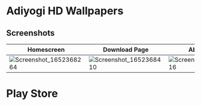 # Adiyogi HD Wallpapers



## Screenshots

| Homescreen  | Download Page | About Page  |
| ------------- | ------------- | ------------- |
|![Screenshot_1652368264](https://user-images.githubusercontent.com/40023090/178812794-fb69a53a-8ef7-431e-85ab-aea1bb0a1fb8.png)  |  ![Screenshot_1652368410](https://user-images.githubusercontent.com/40023090/178812946-1404d563-6248-46e5-a9bd-87c4203ea41f.png) | ![Screenshot_1652368416](https://user-images.githubusercontent.com/40023090/178812980-184557fa-8081-4704-b523-b2dfb6a78f7c.png) |


# Play Store

